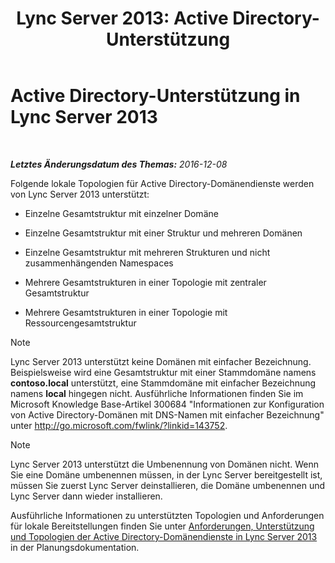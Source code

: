 ﻿---
title: 'Lync Server 2013: Active Directory-Unterstützung'
TOCTitle: Active Directory-Unterstützung
ms:assetid: 28ed9ac4-586d-4803-ad45-99c4fa793f54
ms:mtpsurl: https://technet.microsoft.com/de-de/library/Gg425756(v=OCS.15)
ms:contentKeyID: 49293494
ms.date: 12/10/2016
mtps_version: v=OCS.15
ms.translationtype: HT
---

# Active Directory-Unterstützung in Lync Server 2013

 

_**Letztes Änderungsdatum des Themas:** 2016-12-08_

Folgende lokale Topologien für Active Directory-Domänendienste werden von Lync Server 2013 unterstützt:

  - Einzelne Gesamtstruktur mit einzelner Domäne

  - Einzelne Gesamtstruktur mit einer Struktur und mehreren Domänen

  - Einzelne Gesamtstruktur mit mehreren Strukturen und nicht zusammenhängenden Namespaces

  - Mehrere Gesamtstrukturen in einer Topologie mit zentraler Gesamtstruktur

  - Mehrere Gesamtstrukturen in einer Topologie mit Ressourcengesamtstruktur


> [!NOTE]
> Lync Server 2013 unterstützt keine Domänen mit einfacher Bezeichnung. Beispielsweise wird eine Gesamtstruktur mit einer Stammdomäne namens <STRONG>contoso.local</STRONG> unterstützt, eine Stammdomäne mit einfacher Bezeichnung namens <STRONG>local</STRONG> hingegen nicht. Ausführliche Informationen finden Sie im Microsoft&nbsp;Knowledge Base-Artikel&nbsp;300684 "Informationen zur Konfiguration von Active Directory-Domänen mit DNS-Namen mit einfacher Bezeichnung" unter <A class=uri href="http://go.microsoft.com/fwlink/?linkid=143752">http://go.microsoft.com/fwlink/?linkid=143752</A>.




> [!NOTE]
> Lync Server 2013 unterstützt die Umbenennung von Domänen nicht. Wenn Sie eine Domäne umbenennen müssen, in der Lync Server bereitgestellt ist, müssen Sie zuerst Lync Server deinstallieren, die Domäne umbenennen und Lync Server dann wieder installieren.



Ausführliche Informationen zu unterstützten Topologien und Anforderungen für lokale Bereitstellungen finden Sie unter [Anforderungen, Unterstützung und Topologien der Active Directory-Domänendienste in Lync Server 2013](lync-server-2013-active-directory-domain-services-requirements-support-and-topologies.md) in der Planungsdokumentation.

